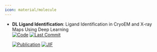 ```yaml
---
icon: material/molecule
---
```





- **DL Ligand Identification**: Ligand Identification in CryoEM and X-ray Maps Using Deep Learning  
    [![Code](https://img.shields.io/github/stars/jkarolczak/ligands-classification?style=for-the-badge&logo=github)](https://github.com/jkarolczak/ligands-classification) 
    [![Last Commit](https://img.shields.io/github/last-commit/jkarolczak/ligands-classification?style=for-the-badge&logo=github)](https://github.com/jkarolczak/ligands-classification) 

    [![Publication](https://img.shields.io/badge/Publication-Citations:0-blue?style=for-the-badge&logo=bookstack)](https://doi.org/10.1093/bioinformatics%2Fbtae749) 
    [![JIF](https://img.shields.io/badge/Impact_Factor-4.40-purple?style=for-the-badge&logo=academia)](https://doi.org/10.1093/bioinformatics%2Fbtae749)


